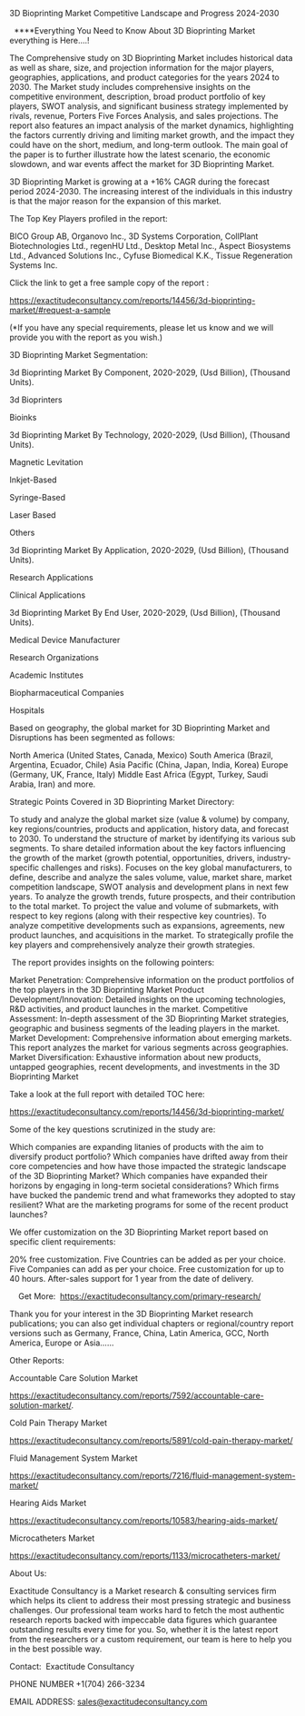 3D Bioprinting Market Competitive Landscape and Progress 2024-2030

  ****Everything You Need to Know About 3D Bioprinting Market everything is Here....!

The Comprehensive study on 3D Bioprinting Market includes historical data as well as share, size, and projection information for the major players, geographies, applications, and product categories for the years 2024 to 2030. The Market study includes comprehensive insights on the competitive environment, description, broad product portfolio of key players, SWOT analysis, and significant business strategy implemented by rivals, revenue, Porters Five Forces Analysis, and sales projections. The report also features an impact analysis of the market dynamics, highlighting the factors currently driving and limiting market growth, and the impact they could have on the short, medium, and long-term outlook. The main goal of the paper is to further illustrate how the latest scenario, the economic slowdown, and war events affect the market for 3D Bioprinting Market.

3D Bioprinting Market is growing at a +16% CAGR during the forecast period 2024-2030. The increasing interest of the individuals in this industry is that the major reason for the expansion of this market.

The Top Key Players profiled in the report: 

BICO Group AB, Organovo Inc., 3D Systems Corporation, CollPlant Biotechnologies Ltd., regenHU Ltd., Desktop Metal Inc., Aspect Biosystems Ltd., Advanced Solutions Inc., Cyfuse Biomedical K.K., Tissue Regeneration Systems Inc.

Click the link to get a free sample copy of the report :

https://exactitudeconsultancy.com/reports/14456/3d-bioprinting-market/#request-a-sample

(*If you have any special requirements, please let us know and we will provide you with the report as you wish.)

3D Bioprinting Market Segmentation:

3d Bioprinting Market By Component, 2020-2029, (Usd Billion), (Thousand Units).

3d Bioprinters

Bioinks

3d Bioprinting Market By Technology, 2020-2029, (Usd Billion), (Thousand Units).

Magnetic Levitation

Inkjet-Based

Syringe-Based

Laser Based

Others

3d Bioprinting Market By Application, 2020-2029, (Usd Billion), (Thousand Units).

Research Applications

Clinical Applications

3d Bioprinting Market By End User, 2020-2029, (Usd Billion), (Thousand Units).

Medical Device Manufacturer

Research Organizations

Academic Institutes

Biopharmaceutical Companies

Hospitals

Based on geography, the global market for 3D Bioprinting Market and Disruptions has been segmented as follows:

North America (United States, Canada, Mexico)
South America (Brazil, Argentina, Ecuador, Chile)
Asia Pacific (China, Japan, India, Korea)
Europe (Germany, UK, France, Italy)
Middle East Africa (Egypt, Turkey, Saudi Arabia, Iran) and more.

Strategic Points Covered in 3D Bioprinting Market Directory:

To study and analyze the global market size (value & volume) by company, key regions/countries, products and application, history data, and forecast to 2030.
To understand the structure of market by identifying its various sub segments.
To share detailed information about the key factors influencing the growth of the market (growth potential, opportunities, drivers, industry-specific challenges and risks).
Focuses on the key global manufacturers, to define, describe and analyze the sales volume, value, market share, market competition landscape, SWOT analysis and development plans in next few years.
To analyze the growth trends, future prospects, and their contribution to the total market.
To project the value and volume of submarkets, with respect to key regions (along with their respective key countries).
To analyze competitive developments such as expansions, agreements, new product launches, and acquisitions in the market.
To strategically profile the key players and comprehensively analyze their growth strategies.

 The report provides insights on the following pointers:

Market Penetration: Comprehensive information on the product portfolios of the top players in the 3D Bioprinting Market
Product Development/Innovation: Detailed insights on the upcoming technologies, R&D activities, and product launches in the market.
Competitive Assessment: In-depth assessment of the 3D Bioprinting Market strategies, geographic and business segments of the leading players in the market.
Market Development: Comprehensive information about emerging markets. This report analyzes the market for various segments across geographies.
Market Diversification: Exhaustive information about new products, untapped geographies, recent developments, and investments in the 3D Bioprinting Market

Take a look at the full report with detailed TOC here:

https://exactitudeconsultancy.com/reports/14456/3d-bioprinting-market/

Some of the key questions scrutinized in the study are:

Which companies are expanding litanies of products with the aim to diversify product portfolio?
Which companies have drifted away from their core competencies and how have those impacted the strategic landscape of the 3D Bioprinting Market?
Which companies have expanded their horizons by engaging in long-term societal considerations?
Which firms have bucked the pandemic trend and what frameworks they adopted to stay resilient?
What are the marketing programs for some of the recent product launches?

We offer customization on the 3D Bioprinting Market report based on specific client requirements:

20% free customization.
Five Countries can be added as per your choice.
Five Companies can add as per your choice.
Free customization for up to 40 hours.
After-sales support for 1 year from the date of delivery.

    Get More:  https://exactitudeconsultancy.com/primary-research/

Thank you for your interest in the 3D Bioprinting Market research publications; you can also get individual chapters or regional/country report versions such as Germany, France, China, Latin America, GCC, North America, Europe or Asia……

Other Reports:

Accountable Care Solution Market

https://exactitudeconsultancy.com/reports/7592/accountable-care-solution-market/.

Cold Pain Therapy Market

https://exactitudeconsultancy.com/reports/5891/cold-pain-therapy-market/

Fluid Management System Market

https://exactitudeconsultancy.com/reports/7216/fluid-management-system-market/

Hearing Aids Market

https://exactitudeconsultancy.com/reports/10583/hearing-aids-market/

Microcatheters Market

https://exactitudeconsultancy.com/reports/1133/microcatheters-market/

About Us:

Exactitude Consultancy is a Market research & consulting services firm which helps its client to address their most pressing strategic and business challenges. Our professional team works hard to fetch the most authentic research reports backed with impeccable data figures which guarantee outstanding results every time for you. So, whether it is the latest report from the researchers or a custom requirement, our team is here to help you in the best possible way.

Contact:  Exactitude Consultancy

PHONE NUMBER +1(704) 266-3234

EMAIL ADDRESS: sales@exactitudeconsultancy.com
